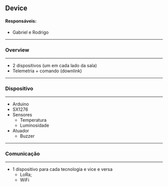 ## Device

#### Responsáveis:
  * Gabriel e Rodrigo
---------------------------------
### Overview
--------------------------------

* 2 dispositivos (um em cada lado da sala)
* Telemetria + comando (downlink)

---------------------------------
### Dispositivo
---------------------------------
* Arduino
* SX1276
* Sensores 
  * Temperatura
  * Luminosidade
* Atuador
  * Buzzer
 
---------------------------------
### Comunicação
---------------------------------
* 1 dispositivo para cada tecnologia e vice e versa
  * LoRa;
  * WiFi
 
 
